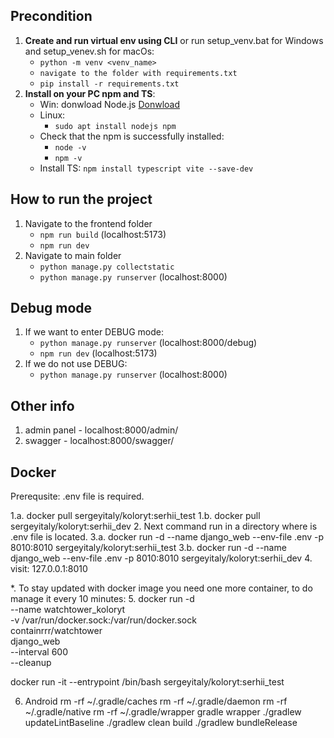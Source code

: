 ## Precondition
1. **Create and run virtual env using CLI** or run setup_venv.bat for Windows and setup_venev.sh for macOs:
   - ```python -m venv <venv_name>```
   - ```navigate to the folder with requirements.txt```
   - ```pip install -r requirements.txt```
2. **Install on your PC npm and TS**:
   - Win: donwload Node.js [Donwload](https://nodejs.org/en)
   - Linux:
     - ```sudo apt install nodejs npm```
   - Check that the npm is successfully installed:
     - ```node -v```
     - ```npm -v```
   - Install TS: ```npm install typescript vite --save-dev```

## How to run the project
1. Navigate to the frontend folder
   - ```npm run build``` (localhost:5173)
   - ```npm run dev```
2. Navigate to main folder
   - ```python manage.py collectstatic```
   - ```python manage.py runserver``` (localhost:8000)

## Debug mode
1. If we want to enter DEBUG mode:
   - ```python manage.py runserver``` (localhost:8000/debug)
   - ```npm run dev``` (localhost:5173)
2. If we do not use DEBUG:
   - ```python manage.py runserver``` (localhost:8000)
  
## Other info
1. admin panel - localhost:8000/admin/
2. swagger - localhost:8000/swagger/


## Docker

Prerequsite: .env file is required.

1.a. docker pull sergeyitaly/koloryt:serhii_test
1.b. docker pull sergeyitaly/koloryt:serhii_dev
2. Next command run in a directory where is .env file is located.
3.a. docker run -d --name django_web --env-file .env -p 8010:8010 sergeyitaly/koloryt:serhii_test
3.b. docker run -d --name django_web --env-file .env -p 8010:8010 sergeyitaly/koloryt:serhii_dev
4. visit: 127.0.0.1:8010


*. To stay updated with docker image you need one more container, to do manage it every 10 minutes:
5. docker run -d \
  --name watchtower_koloryt \
  -v /var/run/docker.sock:/var/run/docker.sock \
  containrrr/watchtower \
  django_web \
  --interval 600 \
  --cleanup

docker run -it --entrypoint /bin/bash sergeyitaly/koloryt:serhii_test


6. Android
      rm -rf ~/.gradle/caches
      rm -rf ~/.gradle/daemon
      rm -rf ~/.gradle/native
      rm -rf ~/.gradle/wrapper
      gradle wrapper
      ./gradlew updateLintBaseline
      ./gradlew clean build
      ./gradlew bundleRelease
